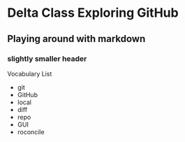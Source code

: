# Delta Class Exploring GitHub

## Playing around with markdown

### slightly smaller header

Vocabulary List
- git
- GitHub
- local
- diff 
- repo
- GUI
- roconcile
